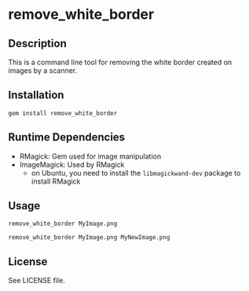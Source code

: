 remove_white_border
===================

Description
-----------

This is a command line tool for removing the white border created on images by
a scanner.

Installation
------------

    gem install remove_white_border

Runtime Dependencies
--------------------

* RMagick: Gem used for image manipulation
* ImageMagick: Used by RMagick
  * on Ubuntu, you need to install the `libmagickwand-dev` package to install RMagick

Usage
-----

    remove_white_border MyImage.png

    remove_white_border MyImage.png MyNewImage.png

License
-------

See LICENSE file.
